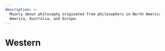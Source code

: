 ```yaml
---
description: >-
  Mainly about philosophy originated from philosophers in North America, Latin
  America, Australia, and Europe.
---
```


# Western

